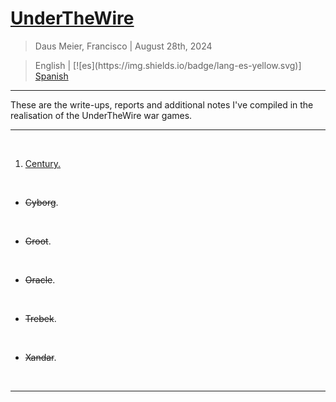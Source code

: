 # [UnderTheWire](https://underthewire.tech/)

> Daus Meier, Francisco | August 28th, 2024

> <p> <span> English </span> | [![es](https://img.shields.io/badge/lang-es-yellow.svg)] <a href=https://github.com/frandausmeier/CTF_Write-Ups/blob/main/UnderTheWire/README.es.md> Spanish <a/> </p>

-----

These are the write-ups, reports and additional notes I've compiled in the realisation of the UnderTheWire war games.

-----

<br>

1. [Century.](century)

<br>

* ~~Cyborg~~.

<br>

* ~~Groot~~.

<br>

* ~~Oracle~~.

<br>

* ~~Trebek~~.

<br>

* ~~Xandar~~.

<br>

-----
